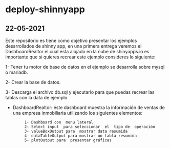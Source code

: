 # deploy-shinnyapp

## 22-05-2021
Este repositorio es tiene como objetivo presentar los  ejemplos desarrollados de shinny app,  en una primera entrega veremos el DashboardRealtor el  cual esta  alojado  en  la  nube de shinyapps.io  es importante  que  si  quieres  recrear este ejemplo consideres lo siguiente:

 1- Tener tu motor de base de datos en el ejemplo se desarrolla sobre mysql o mariadb.

 2- Crear la base de datos.

 3- Descarga el archivo db.sql y ejecutarlo para que puedas recrear las tablas con la data de ejemplo. 

 - DashboardRealtor: este dashboard muestra  la  información de ventas de una empresa inmobiliaria  utilizando los  siguientes elementos:

            1- Dashboard con  menu lateral
            2- Select input  para seleccionar  el  tipo de  operación
            3- valueBoxOutput para  mostrar data resumida 
            4- dataTableOutput para mostrar un tabla resumida 
            5- plotOutput para  presentar gráficas  